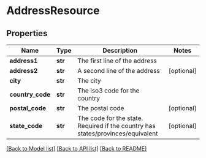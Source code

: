 # AddressResource

## Properties
Name | Type | Description | Notes
------------ | ------------- | ------------- | -------------
**address1** | **str** | The first line of the address | 
**address2** | **str** | A second line of the address | [optional] 
**city** | **str** | The city | 
**country_code** | **str** | The iso3 code for the country | 
**postal_code** | **str** | The postal code | [optional] 
**state_code** | **str** | The code for the state. Required if the country has states/provinces/equivalent | [optional] 

[[Back to Model list]](../README.md#documentation-for-models) [[Back to API list]](../README.md#documentation-for-api-endpoints) [[Back to README]](../README.md)


